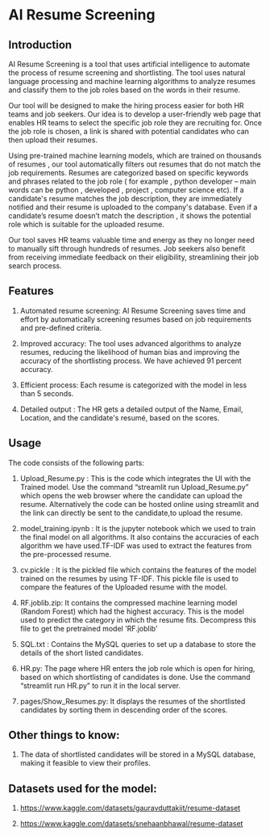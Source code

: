 # AI Resume Screening

## Introduction
AI Resume Screening is a tool that uses artificial intelligence to automate the process of resume screening and shortlisting. The tool uses natural language processing and machine learning algorithms to analyze resumes and classify them to the job roles based on the words in their resume.

Our tool will be designed to make the hiring process easier for both HR teams and job seekers. Our idea is to develop a user-friendly web page that enables HR teams to select the specific job role they are recruiting for. Once the job role is chosen, a link is shared with potential candidates who can then upload their resumes.

Using pre-trained machine learning models, which are trained on thousands of resumes , our tool automatically filters out resumes that do not match the job requirements. Resumes are categorized based on specific keywords and phrases related to the job role ( for example , python developer – main words can be python , developed , project , computer science etc). If a candidate's resume matches the job description, they are immediately notified and their resume is uploaded to the company's database. Even if a candidate’s resume doesn’t match the description , it shows the potential role which is suitable for the uploaded resume.

Our tool saves HR teams valuable time and energy as they no longer need to manually sift through hundreds of resumes. Job seekers also benefit from receiving immediate feedback on their eligibility, streamlining their job search process.


## Features
1. Automated resume screening: AI Resume Screening saves time and effort by automatically screening resumes based on job requirements and pre-defined criteria.

2. Improved accuracy: The tool uses advanced algorithms to analyze resumes, reducing the likelihood of human bias and improving the accuracy of the shortlisting process. We have achieved 91 percent accuracy.

3. Efficient process: Each resume is categorized with the model in less than 5 seconds.
   
4. Detailed output : The HR gets a detailed output of the Name, Email, Location, and the candidate's resumé, based on the scores.
   

## Usage
The code consists of the following parts:
1. Upload_Resume.py : This is the code which integrates the UI with the Trained model. Use the command “streamlit run Upload_Resume.py” which opens the web browser where the candidate can upload the resume. Alternatively the code can be hosted online using streamlit and the link can directly be sent to the candidate,to upload the resume.

2. model_training.ipynb : It is the jupyter notebook which we used to train the final model on all algorithms. It also contains the accuracies of each algorithm we have used.TF-IDF was used to extract the features from the pre-processed resume.

3. cv.pickle : It is the pickled file which contains the features of the model trained on the resumes by using TF-IDF. This pickle file is used to compare the features of the Uploaded resume with the model.

4. RF.joblib.zip: It contains the compressed machine learning model (Random Forest) which had the highest accuracy. This is the model used to  predict the category in which the resume fits. Decompress this file to get the pretrained model 'RF.joblib'

5. SQL.txt : Contains the MySQL  queries to set up a database to store the details of the short listed candidates.

6. HR.py: The page where HR enters the job role which is open for hiring, based on which shortlisting of candidates is done.  Use the command “streamlit run HR.py” to run it in the local server.

7. pages/Show_Resumes.py: It displays the resumes of the shortlisted candidates by sorting them in descending order of the scores.


## Other things to know:
1. The data of shortlisted candidates will be stored in a MySQL database, making it feasible to view their profiles.


## Datasets used for the model: 
1. https://www.kaggle.com/datasets/gauravduttakiit/resume-dataset

2. https://www.kaggle.com/datasets/snehaanbhawal/resume-dataset
